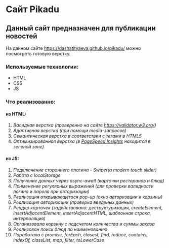 Сайт Pikadu
=====================

Данный сайт предназначен для публикации новостей
---------------------
На данном сайте <https://dashatityaeva.github.io/pikadu/> можно посмотреть готовую верстку. 

### Используемые технологии: 

* HTML
* CSS
* JS

### Что реализованно:
#### из HTML:
1. _Валидная верстка (проверенно на сайте <https://validator.w3.org/>)_ 
2. _Адаптивная верстка (при помощи media-запросов)_
3. _Семантическая верстка в соответствии с тегами в HTML5_
4. _Оптимизированная верстка (в [PageSpeed Insights](https://developers.google.com/speed/pagespeed/insights/) находится в зеленой зоне)_
#### из JS:
1. _Подключение стороннего плагина - Swiper(a modern touch slider)_
2. _Работа с localStorage_
3. _Получение данных через async-await (карточки ресторанов и блюд)_
4. _Применение регулярных выражений (для проверки валидности логина и пароля при авторизации)_
5. _Реализация открывающегося pop-up (окно авторизации и корзины)_
6. _Реализация авторизации (проверка введеных данных)_
7. _Рендер карточек (задействовано: деструктуризация, createElement, insertAdjacentElement, insertAdjacentHTML, шаблонная строка, интерполяция)_
8. _Организовала корзину с подсчетом количества и суммы заказа_
9. _Реализован поиск блюд по наименованию_
10. _Поработала с promise, forEach, closest, find, reduce, contains, indexOf, classList, map, filter, toLowerCase_
